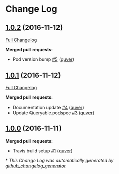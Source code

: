 # Change Log

## [1.0.2](https://github.com/quver/Queryable/tree/1.0.2) (2016-11-12)
[Full Changelog](https://github.com/quver/Queryable/compare/1.0.1...1.0.2)

**Merged pull requests:**

- Pod version bump [\#5](https://github.com/quver/Queryable/pull/5) ([quver](https://github.com/quver))

## [1.0.1](https://github.com/quver/Queryable/tree/1.0.1) (2016-11-12)
[Full Changelog](https://github.com/quver/Queryable/compare/1.0.0...1.0.1)

**Merged pull requests:**

- Documentation update [\#4](https://github.com/quver/Queryable/pull/4) ([quver](https://github.com/quver))
- Update Queryable.podspec [\#3](https://github.com/quver/Queryable/pull/3) ([quver](https://github.com/quver))

## [1.0.0](https://github.com/quver/Queryable/tree/1.0.0) (2016-11-11)
**Merged pull requests:**

- Travis build setup [\#1](https://github.com/quver/Queryable/pull/1) ([quver](https://github.com/quver))



\* *This Change Log was automatically generated by [github_changelog_generator](https://github.com/skywinder/Github-Changelog-Generator)*